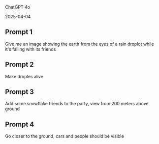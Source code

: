 ChatGPT 4o

2025-04-04

## Prompt 1
Give me an image showing the earth from the eyes of a rain droplot while it's falling with its friends

## Prompt 2
Make droples alive

## Prompt 3
Add some snowflake friends to the party, view from 200 meters above ground

## Prompt 4
Go closer to the ground, cars and people should be visible


